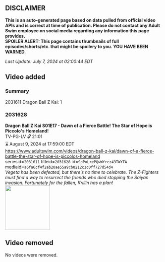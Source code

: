 ## DISCLAIMER
**This is an auto-generated page based on data pulled from official video APIs and is correct at time of publication. Please do not contact any Adult Swim employee on social media regarding any information this page provides.**  
**SPOILER ALERT: This page contains thumbnails of full episodes/shorts/etc. that might be spoilery to you. YOU HAVE BEEN WARNED.**  

_Last Update: July 7, 2024 at 02:00:44 EDT_
## Video added
### Summary
2031611 Dragon Ball Z Kai: 1  
### 2031628
**Dragon Ball Z Kai S01E17 - Dawn of a Fierce Battle! The Star of Hope is Piccolo's Homeland!**  
TV-PG-LV 🔓 21:01  
⌛ August 9, 2024 at 17:59:00 EDT  
https://www.adultswim.com/videos/dragon-ball-z-kai/dawn-of-a-fierce-battle-the-star-of-hope-is-piccolos-homeland  
seriesid=`2031611` titleid=`2031628` id=`SoPuLrePQwWYrcz43TWYTA` mediaid=`a6fa6cf4f2ab20ae55a9cb0212c1c0ff727d54d4`  
_Vegeta has been defeated, but there's no time to celebrate. The Z-Fighters must find a way to resurrect the friends who died stopping the Saiyan invasion. Fortunately for the fallen, Krillin has a plan!_  
<a href="https://i.cdn.turner.com/adultswim/big/image-upload/thumbnails/thumb-2_image-155684039873810.jpg"><img src="https://i.cdn.turner.com/adultswim/big/image-upload/thumbnails/thumb-2_image-155684039873810.jpg" height="144px" /></a>
## Video removed
No videos were removed.  
